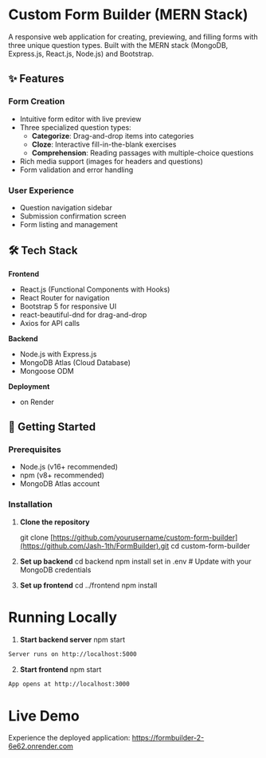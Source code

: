 # Custom Form Builder (MERN Stack)



A responsive web application for creating, previewing, and filling forms with three unique question types. Built with the MERN stack (MongoDB, Express.js, React.js, Node.js) and Bootstrap.

## ✨ Features

### Form Creation
- Intuitive form editor with live preview
- Three specialized question types:
  - **Categorize**: Drag-and-drop items into categories
  - **Cloze**: Interactive fill-in-the-blank exercises
  - **Comprehension**: Reading passages with multiple-choice questions
- Rich media support (images for headers and questions)
- Form validation and error handling

### User Experience
- Question navigation sidebar
- Submission confirmation screen
- Form listing and management

## 🛠 Tech Stack

**Frontend**  
- React.js (Functional Components with Hooks)
- React Router for navigation
- Bootstrap 5 for responsive UI
- react-beautiful-dnd for drag-and-drop
- Axios for API calls

**Backend**  
- Node.js with Express.js
- MongoDB Atlas (Cloud Database)
- Mongoose ODM

**Deployment**  
- on Render


## 🚀 Getting Started

### Prerequisites
- Node.js (v16+ recommended)
- npm (v8+ recommended)
- MongoDB Atlas account

### Installation

1. **Clone the repository**
   
   git clone [https://github.com/yourusername/custom-form-builder](https://github.com/Jash-1th/FormBuilder).git
   cd custom-form-builder
2. **Set up backend**
   cd backend
   npm install
   set in .env  # Update with your MongoDB credentials
3. **Set up frontend**
   cd ../frontend
   npm  install
# Running Locally
1. **Start backend server**
   npm start
``` bash
Server runs on http://localhost:5000
```
2. **Start frontend**
  npm start
``` bash
App opens at http://localhost:3000
```
# Live Demo
Experience the deployed application: https://formbuilder-2-6e62.onrender.com
